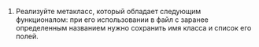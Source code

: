 1) Реализуйте метакласс, который обладает следующим функционалом: при
его использовании в файл с заранее определенным названием нужно
сохранить имя класса и список его полей.
